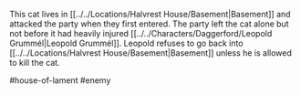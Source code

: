 This cat lives in [[../../Locations/Halvrest House/Basement|Basement]] and attacked the party when they first entered. The party left the cat alone but not before it had heavily injured [[../../Characters/Daggerford/Leopold Grummél|Leopold Grummél]]. Leopold refuses to go back into [[../../Locations/Halvrest House/Basement|Basement]] unless he is allowed to kill the cat.

#house-of-lament #enemy